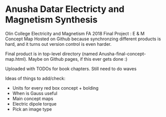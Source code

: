 # Anusha Datar Electricty and Magnetism Synthesis
Olin College Electricity and Magnetism FA 2018 Final Project : E &amp; M Concept Map
Hosted on Github because synchronzing different products is hard, and it turns out version control is even harder.

Final product is in top-level directory (named Anusha-final-concept-map.html). Maybe on Github pages, if this ever gets done :)

Uploaded with TODOs for book chapters. Still need to do waves

Ideas of things to add/check:
- Units for every red box concept + bolding
- When is Gauss useful
- Main concept maps
- Electric dipole torque
- Pick an image type
